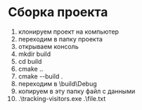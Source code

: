 # Сборка проекта
1. клонируем проект на компьютер
2. переходим в папку проекта
3. открываем консоль
4. mkdir build
5. cd build
6. cmake ..
7. cmake --build .
8. переходим в \build\Debug
9. копируем в эту папку файл с данными
10. .\tracking-visitors.exe .\file.txt
